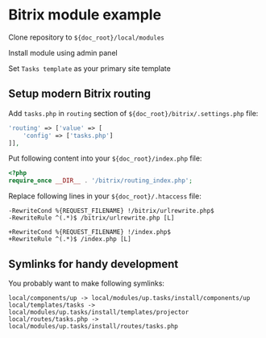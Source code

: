 # Bitrix module example

Clone repository to `${doc_root}/local/modules`

Install module using admin panel

Set `Tasks template` as your primary site template

## Setup modern Bitrix routing

Add `tasks.php` in `routing` section of `${doc_root}/bitrix/.settings.php` file:

```php
'routing' => ['value' => [
	'config' => ['tasks.php']
]],
```

Put following content into your `${doc_root}/index.php` file:

```php
<?php
require_once __DIR__ . '/bitrix/routing_index.php';
```

Replace following lines in your `${doc_root}/.htaccess` file:

```
-RewriteCond %{REQUEST_FILENAME} !/bitrix/urlrewrite.php$
-RewriteRule ^(.*)$ /bitrix/urlrewrite.php [L]

+RewriteCond %{REQUEST_FILENAME} !/index.php$
+RewriteRule ^(.*)$ /index.php [L]
```

## Symlinks for handy development

You probably want to make following symlinks:

```
local/components/up -> local/modules/up.tasks/install/components/up
local/templates/tasks -> local/modules/up.tasks/install/templates/projector
local/routes/tasks.php -> local/modules/up.tasks/install/routes/tasks.php
```
